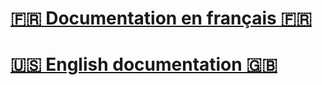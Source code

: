 # [🇫🇷 Documentation en français 🇫🇷](https://github.com/reza0310/Appli_Kivy_7-CQRT/blob/main/README.fr.md)
# [🇺🇸 English documentation 🇬🇧](https://github.com/reza0310/Appli_Kivy_7-CQRT/blob/main/README.en.md)
